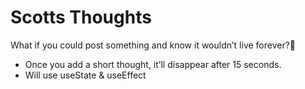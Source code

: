 # Scotts Thoughts

What if you could post something and know it wouldn’t live forever?🤔

- Once you add a short thought, it’ll disappear after 15 seconds.
- Will use useState & useEffect
